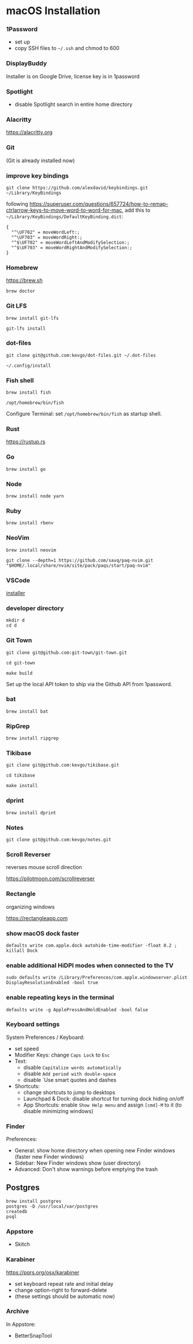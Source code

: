 # macOS Installation

### 1Password

- set up
- copy SSH files to `~/.ssh` and chmod to 600

### DisplayBuddy

Installer is on Google Drive, license key is in 1password

### Spotlight

- disable Spotlight search in entire home directory

### Alacritty

https://alacritty.org

### Git

(Git is already installed now)

### improve key bindings

```
git clone https://github.com/alexdavid/keybindings.git ~/Library/KeyBindings
```

following
https://superuser.com/questions/657724/how-to-remap-ctrlarrow-keys-to-move-word-to-word-for-mac,
add this to `~/Library/KeyBindings/DefaultKeyBinding.dict`:

```dict
{
  "^\UF702" = moveWordLeft:;
  "^\UF703" = moveWordRight:;
  "^$\UF702" = moveWordLeftAndModifySelection:;
  "^$\UF703" = moveWordRightAndModifySelection:;
}
```

### Homebrew

https://brew.sh

```
brew doctor
```

### Git LFS

```
brew install git-lfs
```

```
git-lfs install
```

### dot-files

```
git clone git@github.com:kevgo/dot-files.git ~/.dot-files
```

```
~/.config/install
```

### Fish shell

```
brew install fish
```

```
/opt/homebrew/bin/fish
```

Configure Terminal: set `/opt/homebrew/bin/fish` as startup shell.

### Rust

https://rustup.rs

### Go

```
brew install go
```

### Node

```
brew install node yarn
```

### Ruby

```
brew install rbenv
```

### NeoVim

```
brew install neovim
```

```
git clone --depth=1 https://github.com/savq/paq-nvim.git "$HOME/.local/share/nvim/site/pack/paqs/start/paq-nvim"
```

### VSCode

[installer](vscode.md)

### developer directory

```
mkdir d
cd d
```

### Git Town

```
git clone git@github.com:git-town/git-town.git
```

```
cd git-town
```

```
make build
```

Set up the local API token to ship via the Github API from 1password.

### bat

```
brew install bat
```

### RipGrep

```
brew install ripgrep
```

### Tikibase

```
git clone git@github.com:kevgo/tikibase.git
```

```
cd tikibase
```

```
make install
```

### dprint

```
brew install dprint
```

### Notes

```
git clone git@github.com:kevgo/notes.git
```

### Scroll Reverser

reverses mouse scroll direction

https://pilotmoon.com/scrollreverser

### Rectangle

organizing windows

https://rectangleapp.com

### show macOS dock faster

```
defaults write com.apple.dock autohide-time-modifier -float 0.2 ; killall Dock
```

### enable additional HiDPI modes when connected to the TV

```
sudo defaults write /Library/Preferences/com.apple.windowserver.plist DisplayResolutionEnabled -bool true
```

### enable repeating keys in the terminal

```
defaults write -g ApplePressAndHoldEnabled -bool false
```

### Keyboard settings

System Preferences / Keyboard:

- set speed
- Modifier Keys: change `Caps Lock` to `Esc`
- Text:
  - disable `Capitalize words automatically`
  - disable `Add period with double-space`
  - disable `Use smart quotes and dashes
- Shortcuts:
  - change shortcuts to jump to desktops
  - Launchpad & Dock: disable shortcut for turning dock hiding on/off
  - App Shortcuts: enable `Show Help menu` and assign `[cmd]-M` to it (to
    disable minimizing windows)

### Finder

Preferences:

- General: show home directory when opening new Finder windows (faster new
  Finder windows)
- Sidebar: New Finder windows show (user directory)
- Advanced: Don't show warnings before emptying the trash

## Postgres

```
brew install postgres
postgres -D /usr/local/var/postgres
createdb
psql
```

### Appstore

- Skitch

### Karabiner

https://pqrs.org/osx/karabiner

- set keyboard repeat rate and initial delay
- change option-right to forward-delete
- (these settings should be automatic now)

### Archive

In Appstore:

- BetterSnapTool
